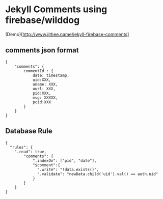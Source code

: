# Jekyll Comments using firebase/wilddog #

(Demo)[http://www.jithee.name/jekyll-firebase-comments]

## comments json format ##

    
    {
        "comments": {
            commentId : {
                date: timestamp,
                uid:XXX,
                uname: XXX,
                uurl: XXX,
                pid:XXX,
                msg: XXXXX,
                pcid:XXX
            }
        }
    }

## Database Rule ##

    {
      "rules": {
        ".read": true,
            "comments": {
                ".indexOn": ["pid", "date"],
                "$comment":{              
                  ".write": "!data.exists()",
                  ".validate": "newData.child('uid').val() == auth.uid"              
                }
            }
        }
    }


